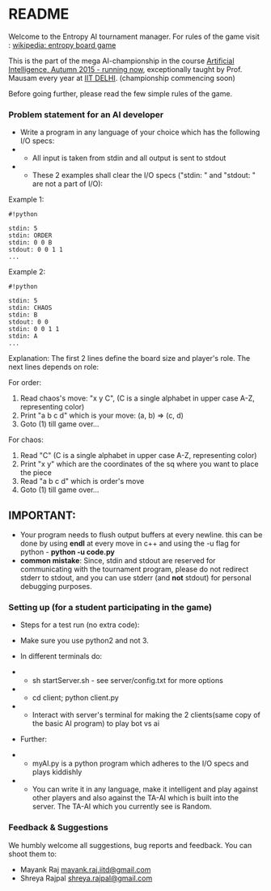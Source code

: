 # README #

Welcome to the Entropy AI tournament manager. 
For rules of the game visit : [wikipedia: entropy board game](https://en.wikipedia.org/wiki/Entropy_(1977_board_game))

This is the part of the mega AI-championship in the course [Artificial Intelligence, Autumn 2015 - running now](http://www.cse.iitd.ac.in/~mausam/courses/csl333/autumn2015/), exceptionally taught by Prof. Mausam every year at [IIT DELHI](http://www.iitd.ac.in). (championship commencing soon)

Before going further, please read the few simple rules of the game.


### Problem statement for an AI developer ###
* Write a program in any language of your choice which has the following I/O specs:
* * All input is taken from stdin and all output is sent to stdout
* * These 2 examples shall clear the I/O specs ("stdin: " and "stdout: " are not a part of I/O):


Example 1:

```
#!python

stdin: 5
stdin: ORDER
stdin: 0 0 B
stdout: 0 0 1 1 
...

```

Example 2:

```
#!python

stdin: 5
stdin: CHAOS
stdin: B
stdout: 0 0
stdin: 0 0 1 1
stdin: A 
...

```

Explanation:
The first 2 lines define the board size and player's role.
The next lines depends on role:

For order:

1. Read chaos's move: "x y C", (C is a single alphabet in upper case A-Z, representing color)
1. Print "a b c d" which is your move: (a, b) => (c, d)
1. Goto (1) till game over...

For chaos: 

1. Read "C" (C is a single alphabet in upper case A-Z, representing color)
1. Print "x y" which are the coordinates of the sq where you want to place the piece
1. Read "a b c d" which is order's move
1. Goto (1) till game over...


## **IMPORTANT:** ##
* Your program needs to flush output buffers at every newline. this can be done by using **endl** at every move in c++ and using the -u flag for python - **python -u code.py**
* **common mistake**: Since, stdin and stdout are reserved for communicating with the tournament program, please do not redirect stderr to stdout, and you can use stderr (and **not** stdout) for personal debugging purposes.

### Setting up (for a student participating in the game) ###

* Steps for a test run (no extra code):
* Make sure you use python2 and not 3.
* In different terminals do:
* * sh startServer.sh - see server/config.txt for more options
* * cd client; python client.py 
* * Interact with server's terminal for making the 2 clients(same copy of the basic AI program) to play bot vs ai

* Further:
* * myAI.py is a python program which adheres to the I/O specs and plays kiddishly
* * You can write it in any language, make it intelligent and play against other players and also against the TA-AI which is built into the server. The TA-AI which you currently see is Random.


### Feedback & Suggestions ###
We humbly welcome all suggestions, bug reports and feedback. You can shoot them to:

* Mayank Raj <mayank.raj.iitd@gmail.com>
* Shreya Rajpal <shreya.rajpal@gmail.com>